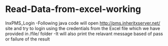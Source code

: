 # Read-Data-from-excel-working
InxPMS_Login
-Following java code will open http://pms.inheritxserver.net/ site and try to login using the credentials from the Excel file 
which we have provided in /file/ folder
-It will also print the relavant message based of pass or failure of the result 
